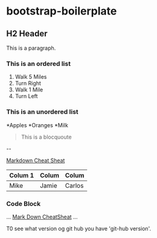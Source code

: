 # bootstrap-boilerplate

## H2 Header

This is a paragraph.

### This is an ordered list

1. Walk 5 Miles
2. Turn Right
3. Walk 1 Mile
4. Turn Left


### This is an unordered list

*Apples
*Oranges
*Milk

> This is a blocquoute

--

[Markdown Cheat Sheat](https://www.markdownguide.org/cheat-sheet/)

|Colum 1|Colum|Colum|
|---|---|--|
|Mike|Jamie|Carlos|

### Code Block
...
<a href="https://www.markdownguide.org/cheat-sheet/">Mark Down CheatSheat</a>
...

T0 see what version og git hub you have 'git-hub version'.
